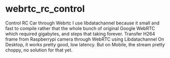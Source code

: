 # webrtc_rc_control
 Control RC Car through Webrtc
I use libdatachannel because it small and fast to compile rather that the whole bunch of original Google WebRTC which required gigabytes, and steps that taking forever.
Transfer H264 frame from Raspberrypi camera through WebRTC using Libdatachannel
On Desktop, it works pretty good, low latency. But on Mobile, the stream pretty choppy, no solution for that yet.
